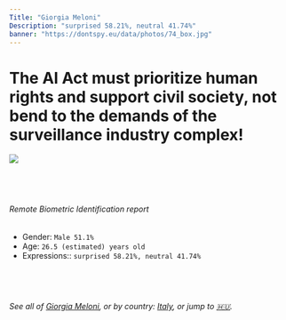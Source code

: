 ```yaml
---
Title: "Giorgia Meloni"
Description: "surprised 58.21%, neutral 41.74%"
banner: "https://dontspy.eu/data/photos/74_box.jpg"
---
```


# The AI Act must prioritize human rights and support civil society, not bend to the demands of the surveillance industry complex!

<link rel="stylesheet" type="text/css" href="/css/blog.css" />

<div class="is-fake" hidden>

_This image is **clearly fake**_, yet we [continue to collect them because the AI Act negotiations](/blog/why-deepfake/) are heading in a direction that will only make people's lives more complicated. For a more in-depth explanation, read: [Double threat: why losing the battle against Face Biometrics would fuel the proliferation of deepfakes](/blog/the-dual-threat-how-losing-the-biometric-battle-fuels-deepfake-proliferation/).


</div>

<!-- <img src="https://dontspy.eu/data/photos/54_box.jpg" /> -->
<img src="https://dontspy.eu/data/photos/74_box.jpg" />

## <br>

###### Remote Biometric Identification report

* <span class="label">Gender:</span> `Male 51.1%`
* <span class="label">Age:</span> `26.5 (estimated) years old`
* <span class="label">Expressions::</span> `surprised 58.21%, neutral 41.74%`

## <br>

###### See all of [Giorgia Meloni](/policymaker#Giorgia%20Meloni), or by country: [Italy](/country#Italy), or jump to [🇭🇺](/x/164).

## <br>
